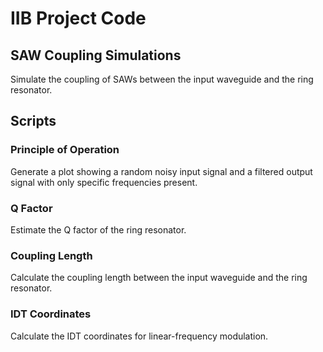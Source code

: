 # IIB Project Code

## SAW Coupling Simulations

Simulate the coupling of SAWs between the input waveguide and the ring resonator.

## Scripts

### Principle of Operation

Generate a plot showing a random noisy input signal and a filtered output signal with only specific frequencies present.

### Q Factor

Estimate the Q factor of the ring resonator.

### Coupling Length

Calculate the coupling length between the input waveguide and the ring resonator.

### IDT Coordinates

Calculate the IDT coordinates for linear-frequency modulation.
